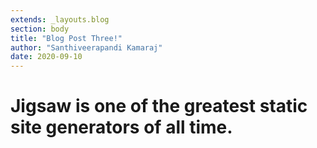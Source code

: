 ```yaml
---
extends: _layouts.blog
section: body
title: "Blog Post Three!"
author: "Santhiveerapandi Kamaraj"
date: 2020-09-10
---
```


<h1>Jigsaw is one of the greatest static site generators of all time.</h1>
